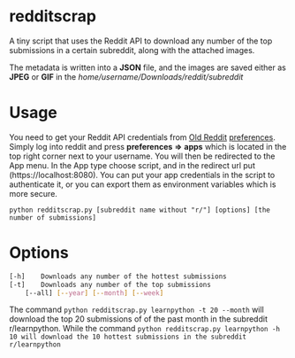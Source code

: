 # redditscrap

A tiny script that uses the Reddit API to download any number of the top submissions in a certain subreddit, along with the attached images.

The metadata is written into a **JSON** file, and the images are saved either as **JPEG** or **GIF** in the *home/username/Downloads/reddit/subreddit*

# Usage

You need to get your Reddit API credentials from [Old Reddit](https://old.reddit.com) [preferences](https://old.reddit.com/prefs/apps/). 
Simply log into reddit and press **preferences** **=>** **apps** which is located in the top right corner next to your username. 
You will then be redirected to the App menu. In the App type choose script, and in the redirect url put (https://localhost:8080). 
You can put your app credentials in the script to authenticate it, or you can export them as environment variables which is more secure.

```
python redditscrap.py [subreddit name without "r/"] [options] [the number of submissions]
```

# Options

```bash
[-h]	Downloads any number of the hottest submissions
[-t]	Downloads any number of the top submissions
	[--all] [--year] [--month] [--week]
```

The command ```python redditscrap.py learnpython -t 20 --month```  will download the top 20 submissions of of the past month in the subreddit r/learnpython.
While the command ```python redditscrap.py learnpython -h 10 will download the 10 hottest submissions in the subreddit r/learnpython```  

